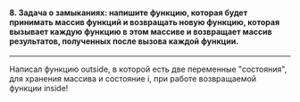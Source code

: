 <h4>8. Задача о замыканиях: напишите функцию, которая будет принимать массив функций и возвращать новую функцию, которая вызывает каждую функцию в этом массиве и возвращает массив результатов, полученных после вызова каждой функции.</h4>

---

Написал функцию outside, в которой есть две переменные "состояния", для хранения массива и состояние i, при работе возвращаемой функции inside!
